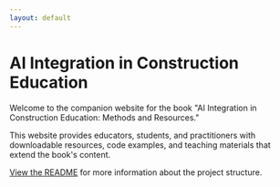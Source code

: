 ```yaml
---
layout: default
---
```


# AI Integration in Construction Education

Welcome to the companion website for the book "AI Integration in Construction Education: Methods and Resources."

This website provides educators, students, and practitioners with downloadable resources, code examples, and teaching materials that extend the book's content.

[View the README](README.md) for more information about the project structure.
